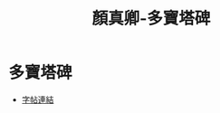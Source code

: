 ﻿---
title: '顏真卿-多寶塔碑'
tags: ['碑刻', '楷書']
order: 8
---
# 多寶塔碑
* [字帖連結](https://digitalarchive.npm.gov.tw/Painting/Content?pid=1947&Dept=P)
